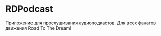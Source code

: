 # RDPodcast
Приложение для прослушивания аудиоподкастов.
Для всех фанатов движения Road To The Dream!
